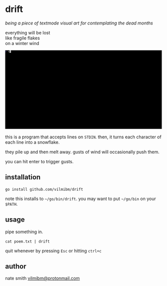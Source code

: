# drift

_being a piece of textmode visual art for contemplating the dead months_

everything will be lost<br>
like fragile flakes<br>
on a winter wind<br>

![the above lines drifting down a terminal as snowflakes](./drift.gif)

this is a program that accepts lines on `STDIN`. then, it turns each character of each line into a snowflake.

they pile up and then melt away. gusts of wind will occasionally push them.

you can hit enter to trigger gusts.

## installation

```
go install github.com/vilmibm/drift
```

note this installs to `~/go/bin/drift`. you may want to put `~/go/bin` on your `$PATH`.

## usage

pipe something in.

```
cat poem.txt | drift
```

quit whenever by pressing `Esc` or hitting `ctrl+c`

## author

nate smith <vilmibm@protonmail.com>
